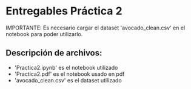 # Entregables Práctica 2

IMPORTANTE: Es necesario cargar el dataset 'avocado_clean.csv' en el notebook para poder utilizarlo.

## Descripción de archivos:

- 'Practica2.ipynb' es el notebook utilizado
- 'Practica2.pdf' es el notebook usado en pdf
- 'avocado_clean.csv' es el dataset utilizado
